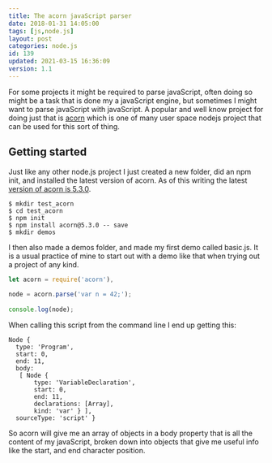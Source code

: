 ```yaml
---
title: The acorn javaScript parser
date: 2018-01-31 14:05:00
tags: [js,node.js]
layout: post
categories: node.js
id: 139
updated: 2021-03-15 16:36:09
version: 1.1
---
```


For some projects it might be required to parse javaScript, often doing so might be a task that is done my a javaScript engine, but sometimes I might want to parse javaScript with javaScript. A popular and well know project for doing just that is [acorn](https://www.npmjs.com/package/acorn) which is one of many user space nodejs project that can be used for this sort of thing.

<!-- more -->

## Getting started

Just like any other node.js project I just created a new folder, did an npm init, and installed the latest version of acorn. As of this writing the latest [version of acorn is 5.3.0](https://github.com/acornjs/acorn/tree/5.3.0).

```
$ mkdir test_acorn
$ cd test_acorn
$ npm init
$ npm install acorn@5.3.0 -- save
$ mkdir demos
```

I then also made a demos folder, and made my first demo called basic.js. It is a usual practice of mine to start out with a demo like that when trying out a project of any kind.

```js
let acorn = require('acorn'),
 
node = acorn.parse('var n = 42;');
 
console.log(node);
```

When calling this script from the command line I end up getting this:

```
Node {
  type: 'Program',
  start: 0,
  end: 11,
  body:
   [ Node {
       type: 'VariableDeclaration',
       start: 0,
       end: 11,
       declarations: [Array],
       kind: 'var' } ],
  sourceType: 'script' }
```

So acorn will give me an array of objects in a body property that is all the content of my javaScript, broken down into objects that give me useful info like the start, and end character position.